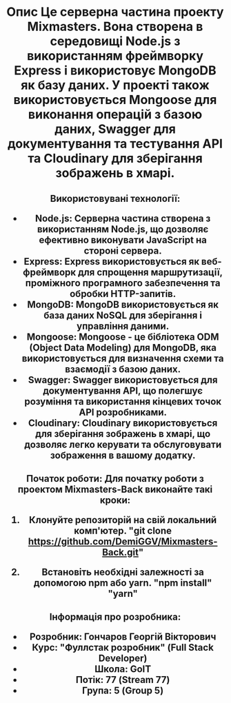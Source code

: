 <h1 align="center">Опис
Це серверна частина проекту Mixmasters. Вона створена в середовищі Node.js з використанням фреймворку Express і використовує MongoDB як базу даних. У проекті також використовується Mongoose для виконання операцій з базою даних, Swagger для документування та тестування API та Cloudinary для зберігання зображень в хмарі.

<h2 align="center">Використовувані технології:

- Node.js: Серверна частина створена з використанням Node.js, що дозволяє ефективно виконувати JavaScript на стороні сервера.
- Express: Express використовується як веб-фреймворк для спрощення маршрутизації, проміжного програмного забезпечення та обробки HTTP-запитів.
- MongoDB: MongoDB використовується як база даних NoSQL для зберігання і управління даними.
- Mongoose: Mongoose - це бібліотека ODM (Object Data Modeling) для MongoDB, яка використовується для визначення схеми та взаємодії з базою даних.
- Swagger: Swagger використовується для документування API, що полегшує розуміння та використання кінцевих точок API розробниками.
- Cloudinary: Cloudinary використовується для зберігання зображень в хмарі, що дозволяє легко керувати та обслуговувати зображення в вашому додатку.

<h2 align="center">Початок роботи:
Для початку роботи з проектом Mixmasters-Back виконайте такі кроки:

1. Клонуйте репозиторій на свій локальний комп'ютер.
   "git clone https://github.com/DemiGGV/Mixmasters-Back.git"

2. Встановіть необхідні залежності за допомогою npm або yarn.
   "npm install"
   "yarn"

<h2 align="center">Інформація про розробника:

- Розробник: Гончаров Георгій Вікторович
- Курс: "Фуллстак розробник" (Full Stack Developer)
- Школа: GoIT
- Потік: 77 (Stream 77)
- Група: 5 (Group 5)
